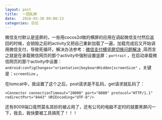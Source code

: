 ```yaml
---
layout: post
title:  一团乱麻
date:   2016-03-30 09:00:13
categories: 日记
---
```

微信支付默认是竖屏的，一些用cocos2d做的横屏的应用在调起微信支付然后返回的时候，会销毁之前的activity又把自己重新加载了一遍，加载完成后又开始调用微信支付，导致死循环。解决办法参考：[微信支付横竖屏切换问题解决](http://www.cnblogs.com/lbfamous/p/5144425.html "Title") ,简而言之就是在承载微信网页的那个activity中强制设置竖屏：`portrait` ，在启动承载微信网页的那个activity中设置：`android:configChanges="orientation|keyboardHidden|screenSize"` ，关键是：`screenSize` 。



在tomcat中，我设置了这个之后，post请求是不乱码，get请求就乱码了：

```
<Connector connectionTimeout="20000" port="8080" protocol="HTTP/1.1" redirectPort="8443" URIEncoding="UTF-8"/>
```

还有8009端口竟然莫名其妙的被占用了，还有公司的电脑不定时的就要黑屏闪一下，我去，我快要被工具搞死了！！！



